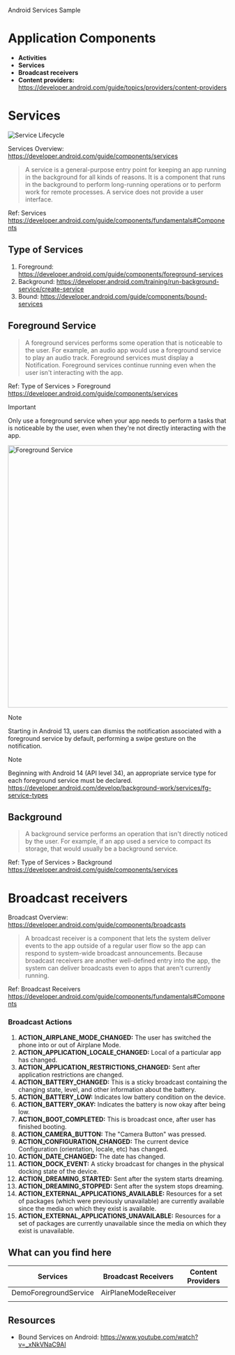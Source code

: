 Android Services Sample

# Application Components
* **Activities**
* **Services**
* **Broadcast receivers**
* **Content providers:** https://developer.android.com/guide/topics/providers/content-providers

# Services
<div><img src="https://developer.android.com/static/images/service_lifecycle.png" alt="Service Lifecycle" /></div>

Services Overview: https://developer.android.com/guide/components/services
> A service is a general-purpose entry point for keeping an app running in the background for all kinds 
> of reasons. It is a component that runs in the background to perform long-running operations or to perform
> work for remote processes. A service does not provide a user interface.

Ref: Services https://developer.android.com/guide/components/fundamentals#Components

## Type of Services
1. Foreground: https://developer.android.com/guide/components/foreground-services
2. Background: https://developer.android.com/training/run-background-service/create-service
3. Bound: https://developer.android.com/guide/components/bound-services

## Foreground Service 
> A foreground services performs some operation that is noticeable to the user. For example, an audio app
> would use a foreground service to play an audio track. Foreground services must display a Notification.
> Foreground services continue running even when the user isn't interacting with the app.

Ref: Type of Services > Foreground https://developer.android.com/guide/components/services

> [!IMPORTANT]  
> Only use a foreground service when your app needs to perform a tasks that is noticeable 
> by the user, even when they're not directly interacting with the app.

<img src="https://developer.android.com/static/images/guide/components/fgs-manager.svg" alt="Foreground Service" width="600" height="auto">

> [!NOTE]  
> Starting in Android 13, users can dismiss the notification associated with a foreground service by default, 
> performing a swipe gesture on the notification.

> [!NOTE]  
> Beginning with Android 14 (API level 34), an appropriate service type for each foreground service must be declared.
> https://developer.android.com/develop/background-work/services/fg-service-types

## Background
> A background service performs an operation that isn't directly noticed by the user. For example, 
> if an app used a service to compact its storage, that would usually be a background service.

Ref: Type of Services > Background https://developer.android.com/guide/components/services


# Broadcast receivers
Broadcast Overview: https://developer.android.com/guide/components/broadcasts
> A broadcast receiver is a component that lets the system deliver events to the app outside of a regular 
user flow so the app can respond to system-wide broadcast announcements. Because broadcast receivers 
are another well-defined entry into the app, the system can deliver broadcasts even to apps that aren't 
currently running.

Ref: Broadcast Receivers https://developer.android.com/guide/components/fundamentals#Components

### Broadcast Actions
1. **ACTION_AIRPLANE_MODE_CHANGED:** The user has switched the phone into or out of Airplane Mode.
2. **ACTION_APPLICATION_LOCALE_CHANGED:** Local of a particular app has changed.
3. **ACTION_APPLICATION_RESTRICTIONS_CHANGED:** Sent after application restrictions are changed.
4. **ACTION_BATTERY_CHANGED:** This is a sticky broadcast containing the changing state, level, and other information about the battery.
5. **ACTION_BATTERY_LOW:** Indicates low battery condition on the device.
6. **ACTION_BATTERY_OKAY:** Indicates the battery is now okay after being low.
7. **ACTION_BOOT_COMPLETED:** This is broadcast once, after user has finished booting.
8. **ACTION_CAMERA_BUTTON:** The "Camera Button" was pressed.
9. **ACTION_CONFIGURATION_CHANGED:** The current device Configuration (orientation, locale, etc) has changed.
10. **ACTION_DATE_CHANGED:** The date has changed.
11. **ACTION_DOCK_EVENT:** A sticky broadcast for changes in the physical docking state of the device.
12. **ACTION_DREAMING_STARTED:** Sent after the system starts dreaming.
13. **ACTION_DREAMING_STOPPED:** Sent after the system stops dreaming.
14. **ACTION_EXTERNAL_APPLICATIONS_AVAILABLE:** Resources for a set of packages (which were previously unavailable) are currently available since the media on which they exist is available.
15. **ACTION_EXTERNAL_APPLICATIONS_UNAVAILABLE:** Resources for a set of packages are currently unavailable since the media on which they exist is unavailable.


## What can you find here
| Services               | Broadcast Receivers   | Content Providers |  
|------------------------|-----------------------|-------------------|  
| DemoForegroundService  | AirPlaneModeReceiver  |                   |  
|                        |                       |                   |

## Resources

* Bound Services on Android: https://www.youtube.com/watch?v=_xNkVNaC9AI